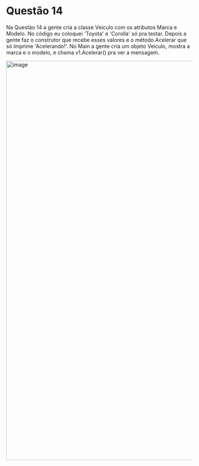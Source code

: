 # Questão 14

Na Questão 14 a gente cria a classe Veiculo com os atributos Marca e Modelo. No código eu coloquei 'Toyota' e 'Corolla' só pra testar. Depois a gente faz o construtor que recebe esses valores e o método Acelerar que só imprime 'Acelerando!'. No Main a gente cria um objeto Veiculo, mostra a marca e o modelo, e chama v1.Acelerar() pra ver a mensagem.

<img width="1919" height="1079" alt="image" src="https://github.com/user-attachments/assets/58262a7f-f2ba-442d-9056-2b11b24706ed" />

